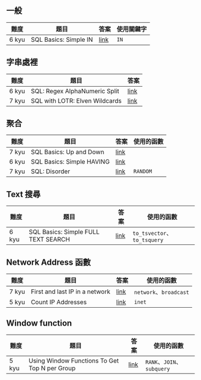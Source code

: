 ## 一般
|難度|題目|答案|使用關鍵字|
|---|---|---|---|
|6 kyu|SQL Basics: Simple IN|[link](\6kyu\Simple-IN.md)|`IN`|


## 字串處裡
|難度|題目|答案|
|---|---|---|
|6 kyu|SQL: Regex AlphaNumeric Split|[link](\6kyu\RegexAlphaNumericSplit.md)|
|7 kyu|SQL with LOTR: Elven Wildcards|[link](\7kyu\Elven-Wildcards.md)|

## 聚合
|難度|題目|答案|使用的函數|
|---|---|---|---|
|7 kyu|SQL Basics: Up and Down|[link](\7kyu\Up-and-Down.md)||
|6 kyu|SQL Basics: Simple HAVING|[link](6kyu\Simple-HAVING.md)||
|7 kyu|SQL: Disorder|[link](\7kyu\Disorder.md)|`RANDOM`|

## Text 搜尋

|難度|題目|答案|使用的函數|
|---|---|---|---|
|6 kyu|SQL Basics: Simple FULL TEXT SEARCH|[link](\6kyu\Simple-FULL-TEXT-SEARCH.md)|`to_tsvector`、`to_tsquery`|

## Network Address 函數

|難度|題目|答案|使用的函數|
|---|---|---|---|
|7 kyu|First and last IP in a network|[link](\7kyu\First-and-last-IP-in-a-network.md)|`network`、`broadcast`|
|5 kyu|Count IP Addresses|[link](\5kyu\Count-IP-Addresses.md)|`inet`|

## Window function

|難度|題目|答案|使用的函數|
|---|---|---|---|
|5 kyu|Using Window Functions To Get Top N per Group|[link](\5kyu\Using-Window-Functions-To-Get-Top-N-per-Group.md)|`RANK`、`JOIN`、`subquery`|
